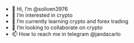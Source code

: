 - 👋 Hi, I’m @soliven3976
- 👀 I’m interested in crypto
- 🌱 I’m currently learning crypto and forex trading
- 💞️ I’m looking to collaborate on crypto 
- 📫 How to reach me in telegram @jandacarlo

<!---
soliven3976/soliven3976 is a ✨ special ✨ repository because its `README.md` (this file) appears on your GitHub profile.
You can click the Preview link to take a look at your changes.
--->
